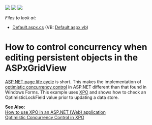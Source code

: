 <!-- default badges list -->
![](https://img.shields.io/endpoint?url=https://codecentral.devexpress.com/api/v1/VersionRange/128538545/10.1.5%2B)
[![](https://img.shields.io/badge/Open_in_DevExpress_Support_Center-FF7200?style=flat-square&logo=DevExpress&logoColor=white)](https://supportcenter.devexpress.com/ticket/details/E2384)
[![](https://img.shields.io/badge/📖_How_to_use_DevExpress_Examples-e9f6fc?style=flat-square)](https://docs.devexpress.com/GeneralInformation/403183)
<!-- default badges end -->
<!-- default file list -->
*Files to look at*:

* [Default.aspx.cs](./CS/XpoWebApplication/Default.aspx.cs) (VB: [Default.aspx.vb](./VB/XpoWebApplication/Default.aspx.vb))
<!-- default file list end -->
# How to control concurrency when editing persistent objects in the ASPxGridView


<p><a href="http://msdn.microsoft.com/en-us/library/ms178472.aspx">ASP.NET page life cycle</a> is short. This makes the implementation of <a href="http://en.wikipedia.org/wiki/Optimistic_concurrency_control">optimistic concurrency control</a> in ASP.NET different than that found in Windows Forms. This example uses <a href="http://www.devexpress.com/xpo">XPO</a> and shows how to check an OptimisticLockField value prior to updating a data store.</p><p><strong>See Also:</strong><br />
<a href="https://www.devexpress.com/Support/Center/p/K18061">How to use XPO in an ASP.NET (Web) application</a><br />
<a href="http://documentation.devexpress.com/#XPO/CustomDocument2106">Optimistic Concurrency Control in XPO</a></p>

<br/>



